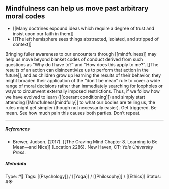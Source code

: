 ## Mindfulness can help us move past arbitrary moral codes  # 

- [[Many doctrines expound ideas which require a degree of trust and insist upon our faith in them]]
- [[The left hemisphere sees things abstracted, isolated, and stripped of context]]

Bringing fuller awareness to our encounters through [[mindfulness]] may help us move beyond blanket codes of conduct derived from such questions as “Why do I have to?” and “How does this apply to me?”. [[The results of an action can disincentivize us to perform that action in the future]], and as children grow up learning the results of their behavior, they might broaden their application of the “don’t be mean” rule to cover a wide range of moral decisions rather than immediately searching for loopholes or ways to circumvent externally imposed restrictions. Thus, if we follow how we have evolved to learn ([[operant conditioning]]) and simply start attending [[Mindfulness|mindfully]] to what our bodies are telling us, the rules might get simpler (though not necessarily easier). Get triggered. Be mean. See how much pain this causes both parties. Don’t repeat.

___

##### References

- Brewer, Judson. (2017). [[The Craving Mind Chapter 8. Learning to Be Mean—and Nice]] (Location 2286). New Haven, CT: _Yale University Press_.

##### Metadata

Type: #🔴 
Tags: [[Psychology]] / [[Yoga]] / [[Philosophy]] / [[Ethics]] 
Status: #☀️ 
